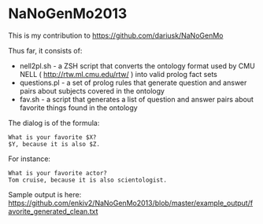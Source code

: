 NaNoGenMo2013
=============

This is my contribution to https://github.com/dariusk/NaNoGenMo

Thus far, it consists of: 
* nell2pl.sh - a ZSH script that converts the ontology format used by CMU NELL ( http://rtw.ml.cmu.edu/rtw/ ) into valid prolog fact sets
* questions.pl - a set of prolog rules that generate question and answer pairs about subjects covered in the ontology
* fav.sh - a script that generates a list of question and answer pairs about favorite things found in the ontology


The dialog is of the formula:

    What is your favorite $X?
    $Y, because it is also $Z.


For instance:

    What is your favorite actor?
    Tom cruise, because it is also scientologist.

Sample output is here: https://github.com/enkiv2/NaNoGenMo2013/blob/master/example_output/favorite_generated_clean.txt
